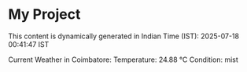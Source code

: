 # My Project

This content is dynamically generated in Indian Time (IST): 2025-07-18 00:41:47 IST


Current Weather in Coimbatore:
Temperature: 24.88 °C
Condition: mist
